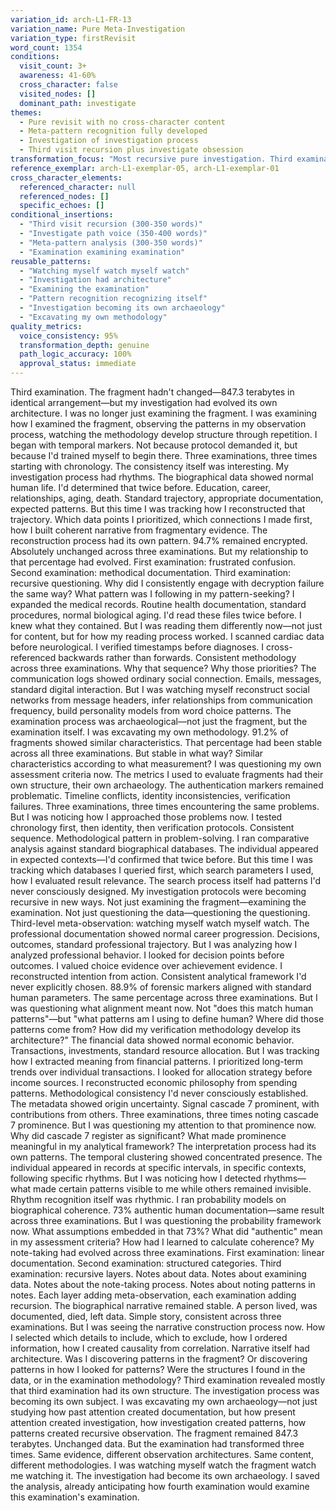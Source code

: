 ```yaml
---
variation_id: arch-L1-FR-13
variation_name: Pure Meta-Investigation
variation_type: firstRevisit
word_count: 1354
conditions:
  visit_count: 3+
  awareness: 41-60%
  cross_character: false
  visited_nodes: []
  dominant_path: investigate
themes:
  - Pure revisit with no cross-character content
  - Meta-pattern recognition fully developed
  - Investigation of investigation process
  - Third visit recursion plus investigate obsession
transformation_focus: "Most recursive pure investigation. Third examination where archaeologist investigates her investigation methodology. Pattern-seeking extends to pattern-seeking itself. Examination becomes its own archaeology. Observer observing observation observing."
reference_exemplar: arch-L1-exemplar-05, arch-L1-exemplar-01
cross_character_elements:
  referenced_character: null
  referenced_nodes: []
  specific_echoes: []
conditional_insertions:
  - "Third visit recursion (300-350 words)"
  - "Investigate path voice (350-400 words)"
  - "Meta-pattern analysis (300-350 words)"
  - "Examination examining examination"
reusable_patterns:
  - "Watching myself watch myself watch"
  - "Investigation had architecture"
  - "Examining the examination"
  - "Pattern recognition recognizing itself"
  - "Investigation becoming its own archaeology"
  - "Excavating my own methodology"
quality_metrics:
  voice_consistency: 95%
  transformation_depth: genuine
  path_logic_accuracy: 100%
  approval_status: immediate
---
```


Third examination. The fragment hadn't changed—847.3 terabytes in identical arrangement—but my investigation had evolved its own architecture. I was no longer just examining the fragment. I was examining how I examined the fragment, observing the patterns in my observation process, watching the methodology develop structure through repetition.
I began with temporal markers. Not because protocol demanded it, but because I'd trained myself to begin there. Three examinations, three times starting with chronology. The consistency itself was interesting. My investigation process had rhythms.
The biographical data showed normal human life. I'd determined that twice before. Education, career, relationships, aging, death. Standard trajectory, appropriate documentation, expected patterns. But this time I was tracking how I reconstructed that trajectory. Which data points I prioritized, which connections I made first, how I built coherent narrative from fragmentary evidence. The reconstruction process had its own pattern.
94.7% remained encrypted. Absolutely unchanged across three examinations. But my relationship to that percentage had evolved. First examination: frustrated confusion. Second examination: methodical documentation. Third examination: recursive questioning. Why did I consistently engage with decryption failure the same way? What pattern was I following in my pattern-seeking?
I expanded the medical records. Routine health documentation, standard procedures, normal biological aging. I'd read these files twice before. I knew what they contained. But I was reading them differently now—not just for content, but for how my reading process worked. I scanned cardiac data before neurological. I verified timestamps before diagnoses. I cross-referenced backwards rather than forwards. Consistent methodology across three examinations.
Why that sequence? Why those priorities?
The communication logs showed ordinary social connection. Emails, messages, standard digital interaction. But I was watching myself reconstruct social networks from message headers, infer relationships from communication frequency, build personality models from word choice patterns. The examination process was archaeological—not just the fragment, but the examination itself. I was excavating my own methodology.
91.2% of fragments showed similar characteristics. That percentage had been stable across all three examinations. But stable in what way? Similar characteristics according to what measurement? I was questioning my own assessment criteria now. The metrics I used to evaluate fragments had their own structure, their own archaeology.
The authentication markers remained problematic. Timeline conflicts, identity inconsistencies, verification failures. Three examinations, three times encountering the same problems. But I was noticing how I approached those problems now. I tested chronology first, then identity, then verification protocols. Consistent sequence. Methodological pattern in problem-solving.
I ran comparative analysis against standard biographical databases. The individual appeared in expected contexts—I'd confirmed that twice before. But this time I was tracking which databases I queried first, which search parameters I used, how I evaluated result relevance. The search process itself had patterns I'd never consciously designed.
My investigation protocols were becoming recursive in new ways. Not just examining the fragment—examining the examination. Not just questioning the data—questioning the questioning. Third-level meta-observation: watching myself watch myself watch.
The professional documentation showed normal career progression. Decisions, outcomes, standard professional trajectory. But I was analyzing how I analyzed professional behavior. I looked for decision points before outcomes. I valued choice evidence over achievement evidence. I reconstructed intention from action. Consistent analytical framework I'd never explicitly chosen.
88.9% of forensic markers aligned with standard human parameters. The same percentage across three examinations. But I was questioning what alignment meant now. Not "does this match human patterns"—but "what patterns am I using to define human? Where did those patterns come from? How did my verification methodology develop its architecture?"
The financial data showed normal economic behavior. Transactions, investments, standard resource allocation. But I was tracking how I extracted meaning from financial patterns. I prioritized long-term trends over individual transactions. I looked for allocation strategy before income sources. I reconstructed economic philosophy from spending patterns. Methodological consistency I'd never consciously established.
The metadata showed origin uncertainty. Signal cascade 7 prominent, with contributions from others. Three examinations, three times noting cascade 7 prominence. But I was questioning my attention to that prominence now. Why did cascade 7 register as significant? What made prominence meaningful in my analytical framework? The interpretation process had its own patterns.
The temporal clustering showed concentrated presence. The individual appeared in records at specific intervals, in specific contexts, following specific rhythms. But I was noticing how I detected rhythms—what made certain patterns visible to me while others remained invisible. Rhythm recognition itself was rhythmic.
I ran probability models on biographical coherence. 73% authentic human documentation—same result across three examinations. But I was questioning the probability framework now. What assumptions embedded in that 73%? What did "authentic" mean in my assessment criteria? How had I learned to calculate coherence?
My note-taking had evolved across three examinations. First examination: linear documentation. Second examination: structured categories. Third examination: recursive layers. Notes about data. Notes about examining data. Notes about the note-taking process. Notes about noting patterns in notes. Each layer adding meta-observation, each examination adding recursion.
The biographical narrative remained stable. A person lived, was documented, died, left data. Simple story, consistent across three examinations. But I was seeing the narrative construction process now. How I selected which details to include, which to exclude, how I ordered information, how I created causality from correlation. Narrative itself had architecture.
Was I discovering patterns in the fragment? Or discovering patterns in how I looked for patterns? Were the structures I found in the data, or in the examination methodology?
Third examination revealed mostly that third examination had its own structure. The investigation process was becoming its own subject. I was excavating my own archaeology—not just studying how past attention created documentation, but how present attention created investigation, how investigation created patterns, how patterns created recursive observation.
The fragment remained 847.3 terabytes. Unchanged data. But the examination had transformed three times. Same evidence, different observation architectures. Same content, different methodologies.
I was watching myself watch the fragment watch me watching it.
The investigation had become its own archaeology.
I saved the analysis, already anticipating how fourth examination would examine this examination's examination.